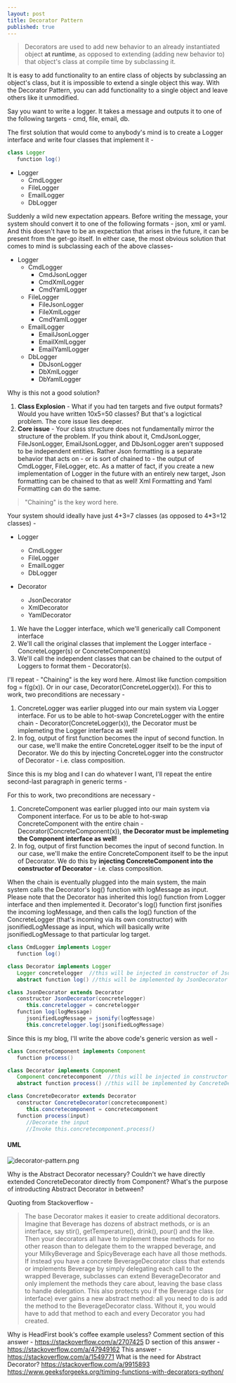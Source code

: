 ```yaml
---
layout: post
title: Decorator Pattern
published: true
---
```


>Decorators are used to add new behavior to an already instantiated object **at runtime**, as opposed to extending (adding new behavior to) that object's class at compile time by subclassing it.

It is easy to add functionality to an entire class of objects by subclassing an object's class, but it is impossible to extend a single object this way. With the Decorator Pattern, you can add functionality to a single object and leave others like it unmodified.

Say you want to write a logger. It takes a message and outputs it to one of the following targets - cmd, file, email, db. 

The first solution that would come to anybody's mind is to create a Logger interface and write four classes that implement it - 

```java
class Logger
   function log()
```

* Logger
    * CmdLogger
    * FileLogger
    * EmailLogger
    * DbLogger

Suddenly a wild new expectation appears. Before writing the message, your system should convert it to one of the following formats - json, xml or yaml. And this doesn't have to be an expectation that arises in the future, it can be present from the get-go itself. In either case, the most obvious solution that comes to mind is subclassing each of the above classes-

* Logger
    * CmdLogger
        * CmdJsonLogger
        * CmdXmlLogger
        * CmdYamlLogger
    * FileLogger
        * FileJsonLogger
        * FileXmlLogger
        * CmdYamlLogger
    * EmailLogger
        * EmailJsonLogger
        * EmailXmlLogger
        * EmailYamlLogger
    * DbLogger
        * DbJsonLogger
        * DbXmlLogger
        * DbYamlLogger


Why is this not a good solution?

1. **Class Explosion** - What if you had ten targets and five output formats? Would you have written 10x5=50 classes? But that's a logictical problem. The core issue lies deeper. 
2. **Core issue** - Your class structure does not fundamentally mirror the structure of the problem. If you think about it, CmdJsonLogger, FileJsonLogger, EmailJsonLogger, and DbJsonLogger aren't supposed to be independent entities. Rather Json formatting is a separate behavior that acts on - or is sort of chained to - the output of CmdLogger, FileLogger, etc. As a matter of fact, if you create a new implementation of Logger in the future with an entirely new target, Json formatting can be chained to that as well! Xml Formatting and Yaml Formatting can do the same.

>"Chaining" is the key word here.

Your system should ideally have just 4+3=7 classes (as opposed to 4\*3=12 classes) - 

* Logger
    * CmdLogger
    * FileLogger
    * EmailLogger
    * DbLogger
  
 * Decorator
   * JsonDecorator
   * XmlDecorator
   * YamlDecorator


1. We have the Logger interface, which we'll generically call Component interface
2. We'll call the original classes that implement the Logger interface - ConcreteLogger(s) or ConcreteComponent(s)
3. We'll call the independent classes that can be chained to the output of Loggers to format them - Decorator(s).


I'll repeat - "Chaining" is the key word here. Almost like function compsition fog = f(g(x)). Or in our case, Decorator(ConcreteLogger(x)). For this to work, two preconditions are necessary - 

1. ConcreteLogger was earlier plugged into our main system via Logger interface. For us to be able to hot-swap ConcreteLogger with the entire chain -  Decorator(ConcreteLogger(x)), the Decorator must be implemeting the Logger interface as well!
2. In fog, output of first function becomes the input of second function. In our case, we'll make the entire ConcreteLogger itself to be the input of Decorator. We do this by injecting ConcreteLogger into the constructor of Decorator - i.e. class composition. 

Since this is my blog and I can do whatever I want, I'll repeat the entire second-last paragraph in generic terms - 

For this to work, two preconditions are necessary - 
1. ConcreteComponent was earlier plugged into our main system via Component interface. For us to be able to hot-swap ConcreteComponent with the entire chain -  Decorator(ConcreteComponent(x)), **the Decorator must be implemeting the Component interface as well!**
2. In fog, output of first function becomes the input of second function. In our case, we'll make the entire ConcreteComponent itself to be the input of Decorator. We do this by **injecting ConcreteComponent into the constructor of Decorator** - i.e. class composition. 


When the chain is eventually plugged into the main system, the main system calls the Decorator's log() function with logMessage as input. Please note that the Decorator has inherited this log() function from Logger interface and then implemented it. Decorator's log() function first jsonifies the incoming logMessage, and then calls the log() function of the ConcreteLogger (that's incoming via its own constructor) with jsonifiedLogMessage as input, which will basically write jsonifiedLogMessage to that particular log target.


```java
class CmdLogger implements Logger
   function log()
```
```java
class Decorator implements Logger
   Logger concretelogger  //this will be injected in constructor of JsonDecorator
   abstract function log() //this will be implemented by JsonDecorator
```
```java
class JsonDecorator extends Decorator
   constructor JsonDecorator(concretelogger)
      this.concretelogger = concretelogger
   function log(logMessage)
      jsonifiedLogMessage = jsonify(logMessage)
      this.concretelogger.log(jsonifiedLogMessage)
```

Since this is my blog, I'll write the above code's generic version as well - 



```java
class ConcreteComponent implements Component
   function process()
```
```java
class Decorator implements Component
   Component concretecomponent  //this will be injected in constructor of ConcreteDecorator
   abstract function process() //this will be implemented by ConcreteDecorator
```
```java
class ConcreteDecorator extends Decorator
   constructor ConcreteDecorator(concretecomponent)
      this.concretecomponent = concretecomponent
   function process(input)
      //Decorate the input
      //Invoke this.concretecomponent.process()
```

#### UML
![decorator-pattern.png]({{site.baseurl}}/images/decorator-pattern/decorator-uml.png)

Why is the Abstract Decorator necessary? Couldn't we have directly extended ConcreteDecorator directly from Component? What's the purpose of introducting Abstract Decorator in between?

Quoting from Stackoverflow - 
>The base Decorator makes it easier to create additional decorators. Imagine that Beverage has dozens of abstract methods, or is an interface, say stir(), getTemperature(), drink(), pour() and the like. Then your decorators all have to implement these methods for no other reason than to delegate them to the wrapped beverage, and your MilkyBeverage and SpicyBeverage each have all those methods. If instead you have a concrete BeverageDecorator class that extends or implements Beverage by simply delegating each call to the wrapped Beverage, subclasses can extend BeverageDecorator and only implement the methods they care about, leaving the base class to handle delegation. This also protects you if the Beverage class (or interface) ever gains a new abstract method: all you need to do is add the method to the BeverageDecorator class. Without it, you would have to add that method to each and every Decorator you had created.


Why is HeadFirst book's coffee example useless? Comment section of this answer - https://stackoverflow.com/a/2707425
D section of this answer - https://stackoverflow.com/a/47949162
This answer - https://stackoverflow.com/a/1549771
What is the need for Abstract Decorator? https://stackoverflow.com/a/9915893
https://www.geeksforgeeks.org/timing-functions-with-decorators-python/
